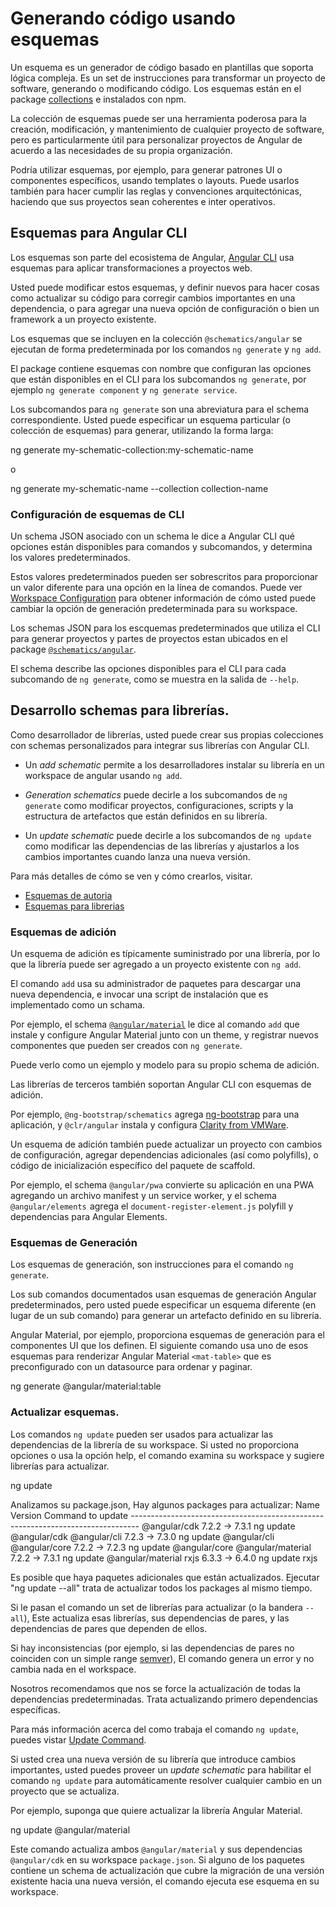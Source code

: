 # Generando código usando esquemas

Un esquema es un generador de código basado en plantillas que soporta lógica compleja.
Es un set de instrucciones para transformar un proyecto de software, generando o modificando código.
Los esquemas están en el package [collections](guide/glossary#collection)  e instalados con npm.

La colección de esquemas puede ser una herramienta poderosa para la creación, modificación, y mantenimiento de cualquier proyecto de software, pero es particularmente útil para personalizar proyectos de Angular de acuerdo a las necesidades de su propia organización.

Podría utilizar esquemas, por ejemplo, para generar patrones UI o componentes específicos, usando templates o layouts.
Puede usarlos también para hacer cumplir las reglas y convenciones arquitectónicas, haciendo que sus proyectos sean coherentes e inter operativos.

## Esquemas para Angular CLI

Los esquemas son parte del ecosistema de Angular, [Angular CLI](guide/glossary#cli) usa esquemas para aplicar transformaciones a proyectos web.

Usted puede modificar estos esquemas, y definir nuevos para hacer cosas como actualizar su código para corregir cambios importantes en una dependencia, o para agregar una nueva opción de configuración o bien un framework a un proyecto existente.

Los esquemas que se incluyen en la colección `@schematics/angular` se ejecutan de forma predeterminada por los comandos `ng generate` y `ng add`.

El package contiene esquemas con nombre que configuran las opciones que están disponibles en el CLI para los subcomandos `ng generate`, por ejemplo `ng generate component` y `ng generate service`.

Los subcomandos para `ng generate` son una abreviatura para el schema correspondiente. Usted puede especificar un esquema particular (o colección de esquemas) para generar, utilizando la forma larga:

<code-example language="bash">
ng generate my-schematic-collection:my-schematic-name
</code-example>

o

<code-example language="bash">
ng generate my-schematic-name --collection collection-name
</code-example>

### Configuración de esquemas de CLI
Un schema JSON asociado con un schema le dice a Angular CLI qué opciones están disponibles para comandos y subcomandos, y determina los valores predeterminados.

Estos valores predeterminados pueden ser sobrescritos para proporcionar un valor diferente para una opción en la línea de comandos.
Puede ver [Workspace Configuration](guide/workspace-config) para obtener información de cómo usted puede cambiar la opción de generación predeterminada para su workspace.

Los schemas JSON para los escquemas predeterminados que utiliza el CLI para generar proyectos y partes de proyectos estan ubicados en el package [`@schematics/angular`](https://raw.githubusercontent.com/angular/angular-cli/v7.0.0/packages/schematics/angular/application/schema.json).

El schema describe las opciones disponibles para el CLI para cada subcomando de `ng generate`, como se muestra en la salida de `--help`.

## Desarrollo schemas para librerías.

Como desarrollador de librerías, usted puede crear sus propias colecciones con schemas personalizados para integrar sus librerías con Angular CLI.

* Un *add schematic* permite a los desarrolladores instalar su librería en un workspace de angular usando `ng add`.

* *Generation schematics* puede decirle a los subcomandos de  `ng generate` como modificar proyectos, configuraciones, scripts y la estructura de artefactos que están definidos en su librería.

* Un *update schematic* puede decirle a los subcomandos de `ng update` como modificar las dependencias de las librerías y ajustarlos a los cambios importantes cuando lanza una nueva versión.

Para más detalles de cómo se ven y cómo crearlos, visitar.
* [Esquemas de autoria](guide/schematics-authoring)
* [Esquemas para librerias](guide/schematics-for-libraries)

### Esquemas de adición

Un esquema de adición es típicamente suministrado por una librería, por lo que la librería puede ser agregado a un proyecto existente con `ng add`.

El comando `add` usa su administrador de paquetes para descargar una nueva dependencia, e invocar una script de instalación que es implementado como un schama.

Por ejemplo, el schema [`@angular/material`](https://material.angular.io/guide/schematics) le dice al comando `add` que instale y configure Angular Material junto con un theme, y registrar nuevos componentes que pueden ser creados con `ng generate`.

Puede verlo como un ejemplo y modelo para su propio schema de adición.

Las librerías de terceros también soportan Angular CLI con esquemas de adición.

Por ejemplo, `@ng-bootstrap/schematics` agrega [ng-bootstrap](https://ng-bootstrap.github.io/) para una aplicación, y `@clr/angular` instala y configura [Clarity from VMWare](https://vmware.github.io/clarity/documentation/v1.0/get-started).

Un esquema de adición también puede actualizar un proyecto con cambios de configuración, agregar dependencias adicionales (así como polyfills), o código de inicialización específico del paquete de scaffold.

Por ejemplo, el schema `@angular/pwa` convierte su aplicación en una PWA agregando un archivo manifest y un service worker, y el schema `@angular/elements`  agrega el `document-register-element.js` polyfill y dependencias para Angular Elements.

### Esquemas de Generación
Los esquemas de generación, son instrucciones para el comando `ng generate`.

Los sub comandos documentados usan esquemas de generación Angular predeterminados, pero usted puede especificar un esquema diferente (en lugar de un sub comando) para generar un artefacto definido en su librería.

Angular Material, por ejemplo, proporciona esquemas de generación para el componentes UI que los definen.
El siguiente comando usa uno de esos esquemas para renderizar Angular Material `<mat-table>`  que es preconfigurado con un datasource para ordenar y paginar.

<code-example language="bash">
ng generate @angular/material:table <component-name>
</code-example>

### Actualizar esquemas.

Los comandos `ng update` pueden ser usados para actualizar las dependencias de la librería de su workspace. Si usted no proporciona opciones o usa la opción help, el comando examina su workspace y sugiere librerías para actualizar.

<code-example language="bash">
ng update

   Analizamos su package.json, Hay algunos packages para actualizar:
     Name                               Version                  Command to update
    --------------------------------------------------------------------------------
     @angular/cdk                       7.2.2 -> 7.3.1           ng update @angular/cdk
     @angular/cli                       7.2.3 -> 7.3.0           ng update @angular/cli
     @angular/core                      7.2.2 -> 7.2.3           ng update @angular/core
     @angular/material                  7.2.2 -> 7.3.1           ng update @angular/material
     rxjs                               6.3.3 -> 6.4.0           ng update rxjs
 
   Es posible que haya paquetes adicionales que están actualizados.
   Ejecutar "ng update --all" trata de actualizar todos los packages al mismo tiempo.
</code-example>

Si le pasan el comando un set de librerías para actualizar (o la bandera `--all`), Este actualiza esas librerías, sus dependencias de pares, y las dependencias de pares que dependen de ellos.

<div class="alert is-helpful">

Si hay inconsistencias (por ejemplo, si las dependencias de pares no coinciden con un simple range [semver](https://semver.io/)), El comando genera un error y no cambia nada en el workspace.

Nosotros recomendamos que nos se force la actualización de todas la dependencias predeterminadas. Trata actualizando primero dependencias específicas.

Para más información acerca del como trabaja el comando `ng update`, puedes vistar [Update Command](https://github.com/angular/angular-cli/blob/master/docs/specifications/update.md).

</div>

Si usted crea una nueva versión de su librería que introduce cambios importantes, usted puedes proveer un *update schematic* para habilitar el comando `ng update` para automáticamente resolver cualquier cambio en un proyecto que se actualiza.

Por ejemplo, suponga que quiere actualizar la librería Angular Material.

<code-example language="bash">
ng update @angular/material
</code-example>

Este comando actualiza ambos `@angular/material` y sus dependencias `@angular/cdk`  en su workspace `package.json`.
Si alguno de los paquetes contiene un schema de actualización que cubre la migración de una versión existente hacia una nueva versión, el comando ejecuta ese esquema en su workspace.
